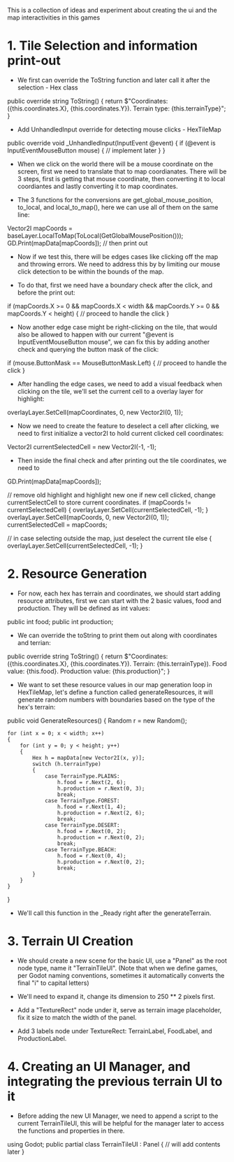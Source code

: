 This is a collection of ideas and experiment about creating the ui and the map interactivities in this games

# 1. Tile Selection and information print-out
- We first can override the ToString function and later call it after the selection - Hex class

public override string ToString()
{
    return $"Coordinates: ({this.coordinates.X}, {this.coordinates.Y}). Terrain type: {this.terrainType}";
}

- Add UnhandledInput override for detecting mouse clicks - HexTileMap

public override void _UnhandledInput(InputEvent @event)
{
    if (@event is InputEventMouseButton mouse)
    {
        // implement later
    }
}

- When we click on the world there will be a mouse coordinate on the screen, first we need to translate that to map coordianates. There will be 3 steps, first is getting that mouse coordinate, then converting it to local coordiantes and lastly converting it to map coordinates. 

- The 3 functions for the conversions are get_global_mouse_position, to_local, and local_to_map(), here we can use all of them on the same line:

Vector2I mapCoords = baseLayer.LocalToMap(ToLocal(GetGlobalMousePosition()));
GD.Print(mapData[mapCoords]); // then print out

- Now if we test this, there will be edges cases like clicking off the map and throwing errors. We need to address this by by limiting our mouse click detection to be within the bounds of the map. 

- To do that, first we need have a boundary check after the click, and before the print out:

if (mapCoords.X >= 0 && mapCoords.X < width && mapCoords.Y >= 0 && mapCoords.Y < height)
{
    // proceed to handle the click
}

- Now another edge case might be right-clicking on the tile, that would also be allowed to happen with our current "@event is InputEventMouseButton mouse", we can fix this by adding another check and querying the button mask of the click:

if (mouse.ButtonMask == MouseButtonMask.Left)
{
    // proceed to handle the click
}

- After handling the edge cases, we need to add a visual feedback when clicking on the tile, we'll set the current cell to a overlay layer for highlight:

overlayLayer.SetCell(mapCoordinates, 0, new Vector2I(0, 1));

- Now we need to create the feature to deselect a cell after clicking, we need to first initialize a vector2I to hold current clicked cell coordinates:

Vector2I currentSelectedCell = new Vector2I(-1, -1);

- Then inside the final check and after printing out the tile coordinates, we need to 

GD.Print(mapData[mapCoords]);

// remove old highlight and highlight new one if new cell clicked, change currentSelectCell to store current coordinates.
if (mapCoords != currentSelectedCell)
{
overlayLayer.SetCell(currentSelectedCell, -1);
}
overlayLayer.SetCell(mapCoords, 0, new Vector2I(0, 1));
currentSelectedCell = mapCoords;

// in case selecting outside the map, just deselect the current tile
else
{
    overlayLayer.SetCell(currentSelectedCell, -1);
}

# 2. Resource Generation
- For now, each hex has terrain and coordinates, we should start adding resource attributes, first we can start with the 2 basic values, food and production. They will be defined as int values:

public int food;
public int production;

- We can override the toString to print them out along with coordinates and terrian: 

public override string ToString()
{
    return $"Coordinates: ({this.coordinates.X}, {this.coordinates.Y}). Terrain: {this.terrainType}). Food value: {this.food}. Production value: {this.production}";
}

- We want to set these resource values in our map generation loop in HexTileMap, let's define a function called generateResources, it will generate random numbers with boundaries based on the type of the hex's terrain: 

public void GenerateResources()
{
    Random r = new Random();

    for (int x = 0; x < width; x++)
    {
        for (int y = 0; y < height; y++)
        {
            Hex h = mapData[new Vector2I(x, y)];
            switch (h.terrainType)
            {
                case TerrainType.PLAINS:
                    h.food = r.Next(2, 6);
                    h.production = r.Next(0, 3);
                    break;
                case TerrainType.FOREST:
                    h.food = r.Next(1, 4);
                    h.production = r.Next(2, 6);
                    break;
                case TerrainType.DESERT:
                    h.food = r.Next(0, 2);
                    h.production = r.Next(0, 2);
                    break;
                case TerrainType.BEACH:
                    h.food = r.Next(0, 4);
                    h.production = r.Next(0, 2);
                    break;
            }
        }
    }
}

- We'll call this function in the _Ready right after the generateTerrain.

# 3. Terrain UI Creation
- We should create a new scene for the basic UI, use a "Panel" as the root node type, name it "TerrainTileUI". (Note that when we define games, per Godot naming conventions, sometimes it automatically converts the final "i" to capital letters)

- We'll need to expand it, change its dimension to 250 ** 2 pixels first.

- Add a "TextureRect" node under it, serve as terrain image placeholder, fix it size to match the width of the panel.

- Add 3 labels node under TextureRect: TerrainLabel, FoodLabel, and ProductionLabel.

# 4. Creating an UI Manager, and integrating the previous terrain UI to it

- Before adding the new UI Manager, we need to append a script to the current TerrainTileUI, this will be helpful for the manager later to access the functions and properties in there. 

using Godot;
public partial class TerrainTileUI : Panel
{
    // will add contents later
}